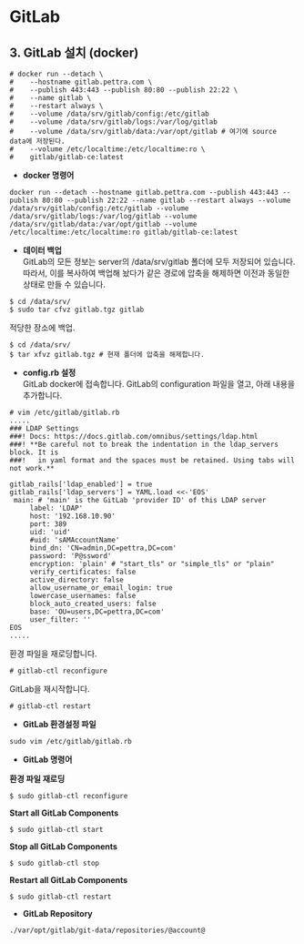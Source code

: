 # GitLab

## 3. GitLab 설치 (docker)
```
# docker run --detach \
#    --hostname gitlab.pettra.com \
#    --publish 443:443 --publish 80:80 --publish 22:22 \
#    --name gitlab \
#    --restart always \
#    --volume /data/srv/gitlab/config:/etc/gitlab
#    --volume /data/srv/gitlab/logs:/var/log/gitlab
#    --volume /data/srv/gitlab/data:/var/opt/gitlab # 여기에 source data에 저장된다.
#    --volume /etc/localtime:/etc/localtime:ro \
#    gitlab/gitlab-ce:latest
```

* **docker 명령어**
```
docker run --detach --hostname gitlab.pettra.com --publish 443:443 --publish 80:80 --publish 22:22 --name gitlab --restart always --volume /data/srv/gitlab/config:/etc/gitlab --volume /data/srv/gitlab/logs:/var/log/gitlab --volume /data/srv/gitlab/data:/var/opt/gitlab --volume /etc/localtime:/etc/localtime:ro gitlab/gitlab-ce:latest
```

* **데이터 백업**  
GitLab의 모든 정보는 server의 /data/srv/gitlab 폴더에 모두 저장되어 있습니다.
따라서, 이를 복사하여 백업해 놨다가 같은 경로에 압축을 해제하면 이전과 동일한 상태로 만들 수 있습니다.
```
$ cd /data/srv/
$ sudo tar cfvz gitlab.tgz gitlab
```
적당한 장소에 백업.
```
$ cd /data/srv/
$ tar xfvz gitlab.tgz # 현재 폴더에 압축을 해제합니다.  
```

* **config.rb 설정**  
GitLab docker에 접속합니다. GitLab의 configuration 파일을 열고, 아래 내용을 추가합니다.  

```
# vim /etc/gitlab/gitlab.rb
.....
### LDAP Settings
###! Docs: https://docs.gitlab.com/omnibus/settings/ldap.html
###! **Be careful not to break the indentation in the ldap_servers block. It is
###!   in yaml format and the spaces must be retained. Using tabs will not work.**

gitlab_rails['ldap_enabled'] = true
gitlab_rails['ldap_servers'] = YAML.load <<-'EOS'
 main: # 'main' is the GitLab 'provider ID' of this LDAP server
     label: 'LDAP'
     host: '192.168.10.90'
     port: 389
     uid: 'uid'
     #uid: 'sAMAccountName'
     bind_dn: 'CN=admin,DC=pettra,DC=com'
     password: 'P@ssword'
     encryption: 'plain' # "start_tls" or "simple_tls" or "plain"
     verify_certificates: false
     active_directory: false
     allow_username_or_email_login: true
     lowercase_usernames: false
     block_auto_created_users: false
     base: 'OU=users,DC=pettra,DC=com'
     user_filter: ''
EOS
.....
```

환경 파일을 재로딩합니다.  
```
# gitlab-ctl reconfigure  
```

GitLab을 재시작합니다.  
```
# gitlab-ctl restart  
```

* **GitLab 환경설정 파일**
```
sudo vim /etc/gitlab/gitlab.rb
```

* **GitLab 명령어**  

**환경 파일 재로딩**  
```
$ sudo gitlab-ctl reconfigure  
```
**Start all GitLab Components**  
```
$ sudo gitlab-ctl start  
```
**Stop all GitLab Components**  
```
$ sudo gitlab-ctl stop  
```
**Restart all GitLab Components**  
```
$ sudo gitlab-ctl restart  
```

* **GitLab Repository**  
```
./var/opt/gitlab/git-data/repositories/@account@
```